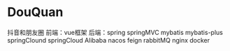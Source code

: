# DouQuan
抖音和朋友圈
前端：vue框架
后端：spring springMVC mybatis mybatis-plus springClound springCloud Alibaba nacos feign rabbitMQ nginx docker
